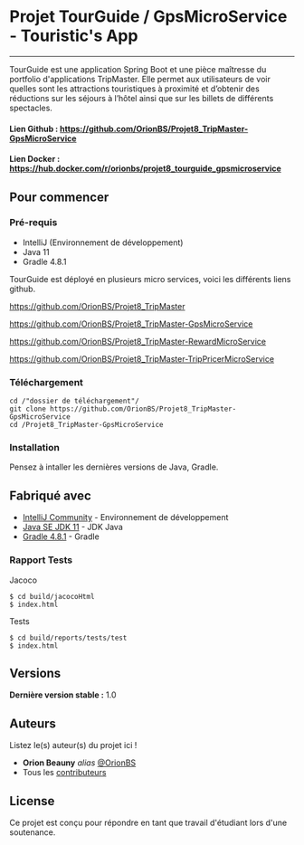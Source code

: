 # Projet TourGuide / GpsMicroService - Touristic's App
***

TourGuide est une application Spring Boot et une pièce maîtresse du portfolio d'applications TripMaster. Elle permet aux utilisateurs de voir quelles sont les attractions touristiques à proximité et d’obtenir des réductions sur les séjours à l’hôtel ainsi que sur les billets de différents spectacles.
#### Lien Github : https://github.com/OrionBS/Projet8_TripMaster-GpsMicroService

#### Lien Docker : https://hub.docker.com/r/orionbs/projet8_tourguide_gpsmicroservice

## Pour commencer

### Pré-requis

- IntelliJ (Environnement de développement)
- Java 11
- Gradle 4.8.1

TourGuide est déployé en plusieurs micro services, voici les différents liens github.

https://github.com/OrionBS/Projet8_TripMaster

https://github.com/OrionBS/Projet8_TripMaster-GpsMicroService

https://github.com/OrionBS/Projet8_TripMaster-RewardMicroService

https://github.com/OrionBS/Projet8_TripMaster-TripPricerMicroService


### Téléchargement

```
cd /"dossier de téléchargement"/
git clone https://github.com/OrionBS/Projet8_TripMaster-GpsMicroService
cd /Projet8_TripMaster-GpsMicroService
```

### Installation

Pensez à intaller les dernières versions de Java, Gradle.

## Fabriqué avec

* [IntelliJ Community](https://www.jetbrains.com/idea/download/#section=windows) - Environnement de développement
* [Java SE JDK 11](https://www.oracle.com/java/technologies/javase-jdk11-downloads.html) - JDK Java
* [Gradle 4.8.1](https://gradle.org) - Gradle

### Rapport Tests

Jacoco

```
$ cd build/jacocoHtml
$ index.html
```

Tests

```
$ cd build/reports/tests/test
$ index.html
```

## Versions

**Dernière version stable :** 1.0

## Auteurs
Listez le(s) auteur(s) du projet ici !
* **Orion Beauny** _alias_ [@OrionBS](https://github.com/OrionBS)
* Tous les [contributeurs](https://github.com/OrionBS/Projet8_TripMaster/contributors)

## License

Ce projet est conçu pour répondre en tant que travail d'étudiant lors d'une soutenance.



